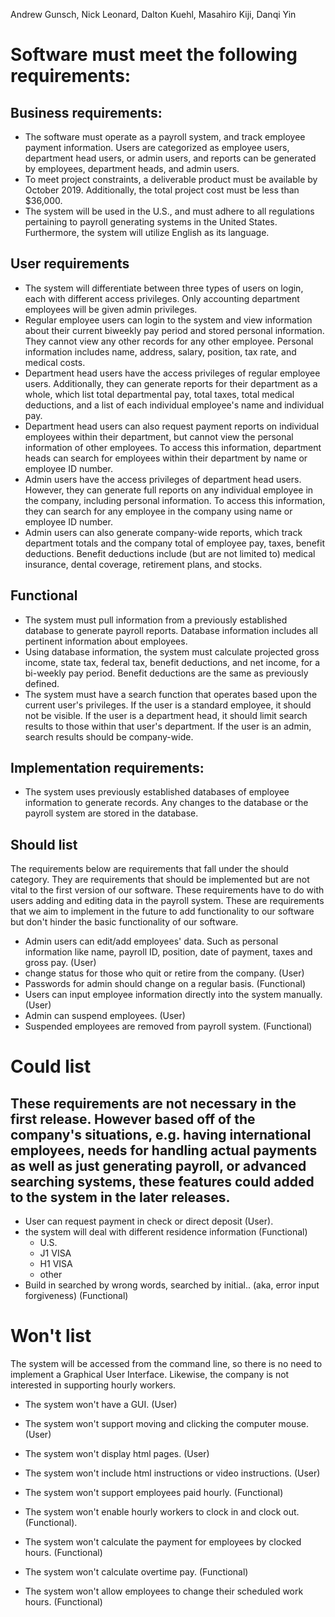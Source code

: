 Andrew Gunsch, Nick Leonard, Dalton Kuehl, Masahiro Kiji, Danqi Yin
# Software must meet the following requirements:
## Business requirements:
* The software must operate as a payroll system, and track employee payment information.  Users are categorized as employee users, department head users, or admin users, and reports can be generated by employees, department heads, and admin users.  
* To meet project constraints, a deliverable product must be available by October 2019. Additionally, the total project cost must be less than $36,000.
* The system will be used in the U.S., and must adhere to all regulations pertaining to payroll generating systems in the United States. Furthermore, the system will utilize English as its language.

## User requirements

* The system will differentiate between three types of users on login, each with different access privileges.  Only accounting department employees will be given admin privileges.
* Regular employee users can login to the system and view information about their current biweekly pay period and stored personal information.  They cannot view any other records for any other employee.  Personal information includes name, address, salary, position, tax rate, and medical costs.
* Department head users have the access privileges of regular employee users.  Additionally, they can generate reports for their department as a whole, which list total departmental pay, total taxes, total medical deductions, and a list of each individual employee's name and individual pay.  
* Department head users can also request payment reports on individual employees within their department, but cannot view the personal information of other employees. To access this information, department heads can search for employees within their department by name or employee ID number.
* Admin users have the access privileges of department head users. However, they can generate full reports on any individual employee in the company, including personal information.  To access this information, they can search for any employee in the company using name or employee ID number.
* Admin users can also generate company-wide reports, which track department totals and the company total of employee pay, taxes, benefit deductions. Benefit deductions include (but are not limited to) medical insurance, dental coverage, retirement plans, and stocks.

## Functional
* The system must pull information from a previously established database to generate payroll reports.  Database information includes all pertinent information about employees.
* Using database information, the system must calculate projected gross income, state tax, federal tax, benefit deductions, and net income, for a bi-weekly pay period.  Benefit deductions are the same as previously defined.
* The system must have a search function that operates based upon the current user's privileges.  If the user is a standard employee, it should not be visible.  If the user is a department head, it should limit search results to those within that user's department.  If the user is an admin, search results should be company-wide.

## Implementation requirements:

* The system uses previously established databases of employee information to generate records.  Any changes to the database or the payroll system are stored in the database.

## Should list
The requirements below are requirements that fall under the should category. They are requirements that should be implemented but are not vital to the first version of our software. These requirements have to do with users adding and editing data in the payroll system. These are requirements that we aim to implement in the future to add functionality to our software but don't hinder the basic functionality of our software.
* Admin users can edit/add employees' data. Such as personal information like name, payroll ID, position, date of payment, taxes and gross pay. (User)
* change status for those who quit or retire from the company. (User)
* Passwords for admin should change on a regular basis. (Functional)
* Users can input employee information directly into the system manually. (User)
* Admin can suspend employees. (User)
* Suspended employees are removed from payroll system. (Functional)

# Could list
## These requirements are not necessary in the first release. However based off of the company's situations, e.g. having international employees, needs for handling actual payments as well as just generating payroll, or advanced searching systems, these features could added to the system in the later releases.   

* User can request payment in check or direct deposit (User).  
* the system will deal with different residence information (Functional)
  * U.S.
  * J1 VISA
  * H1 VISA
  * other   
* Build in searched by wrong words, searched by initial.. (aka, error input forgiveness) (Functional) 

# Won't list
The system will be accessed from the command line, so there is no need to implement a Graphical User Interface. Likewise, the company is not interested in supporting hourly workers.
* The system won't have a GUI. (User)
* The system won't support moving and clicking the computer mouse. (User)
* The system won't display html pages. (User)
* The system won't include html instructions or video instructions. (User)

* The system won't support employees paid hourly. (Functional)
* The system won't enable hourly workers to clock in and clock out. (Functional).
* The system won't calculate the payment for employees by clocked hours. (Functional)
* The system won't calculate overtime pay. (Functional)
* The system won't allow employees to change their scheduled work hours. (Functional)
